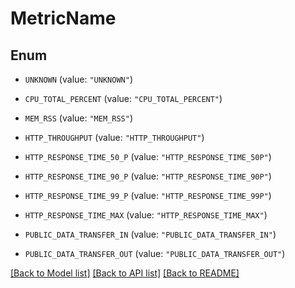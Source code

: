 # MetricName

## Enum


* `UNKNOWN` (value: `"UNKNOWN"`)

* `CPU_TOTAL_PERCENT` (value: `"CPU_TOTAL_PERCENT"`)

* `MEM_RSS` (value: `"MEM_RSS"`)

* `HTTP_THROUGHPUT` (value: `"HTTP_THROUGHPUT"`)

* `HTTP_RESPONSE_TIME_50_P` (value: `"HTTP_RESPONSE_TIME_50P"`)

* `HTTP_RESPONSE_TIME_90_P` (value: `"HTTP_RESPONSE_TIME_90P"`)

* `HTTP_RESPONSE_TIME_99_P` (value: `"HTTP_RESPONSE_TIME_99P"`)

* `HTTP_RESPONSE_TIME_MAX` (value: `"HTTP_RESPONSE_TIME_MAX"`)

* `PUBLIC_DATA_TRANSFER_IN` (value: `"PUBLIC_DATA_TRANSFER_IN"`)

* `PUBLIC_DATA_TRANSFER_OUT` (value: `"PUBLIC_DATA_TRANSFER_OUT"`)


[[Back to Model list]](../README.md#documentation-for-models) [[Back to API list]](../README.md#documentation-for-api-endpoints) [[Back to README]](../README.md)


